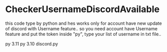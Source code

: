 # CheckerUsernameDiscordAvailable
this code type by python and hes works only for account have new update of discord with Username feature.. 
so you need account have Username feature and put the token inside "py", type your list of username in txt file.. 

py 3.11 
py 3.10 
discord.py

